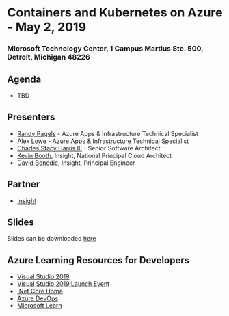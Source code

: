 # Containers and Kubernetes on Azure - May 2, 2019
### Microsoft Technology Center, 1 Campus Martius Ste. 500, Detroit, Michigan 48226

## Agenda

- TBD

## Presenters

- [Randy Pagels](https://www.linkedin.com/in/randy-pagels/) - Azure Apps & Infrastructure Technical Specialist
- [Alex Lowe](https://www.linkedin.com/in/alexclowe/) - Azure Apps & Infrastructure Technical Specialist
- [Charles Stacy Harris III](https://www.linkedin.com/in/charlesstacyharrisiii/) - Senior Software Architect
- [Kevin Booth](https://www.linkedin.com/in/kevinbooth/), Insight, National Principal Cloud Architect
- [David Benedic](https://www.linkedin.com/in/david-benedic-bb21358b/), Insight, Principal Engineer

## Partner

- [Insight](https://www.insight.com/en_US/home.html)

## Slides

Slides can be downloaded [here](https://github.com/MTCDetroit/Academy-Events/tree/master/Track%20-%20App%20Dev/2019.3.28%20-%20Serverless%20Workshop/Slides)

<!--
## Hands on Labs
Labs can be downloaded [here](#)
-->

## Azure Learning Resources for Developers

- [Visual Studio 2019](https://visualstudio.microsoft.com/)
- [Visual Studio 2019 Launch Event](https://visualstudio.microsoft.com/vs2019-launch/)
- [.Net Core Home](https://dotnet.microsoft.com/)
- [Azure DevOps](https://azure.microsoft.com/en-us/services/devops/?nav=min)
- [Microsoft Learn](https://docs.microsoft.com/en-us/learn/)
